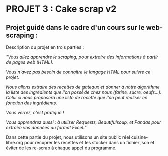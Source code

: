 # PROJET 3 : Cake scrap v2

## Projet guidé dans le cadre d'un cours sur le web-scraping :

Description du projet en trois parties : 

*"Vous allez apprendre le scraping, pour extraire des informations à partir de pages web (HTML).*

*Vous n'avez pas besoin de connaitre le langage HTML pour suivre ce projet.*

*Nous allons extraire des recettes de gateaux et donner à notre algorithme la liste des ingrédients que l'on possède chez nous (farine, sucre, oeufs...). Celui ci nous proposera une liste de recette que l'on peut réaliser en fonction des ingrédients.*

*Vous verrez, c'est pratique !*

*Vous apprendrez aussi : à utiliser Requests, Beautifulsoup, et Pandas pour extraire vos données au format Excel."*

Dans cette partie du projet, nous utilisons un site public réel cuisine-libre.org pour récuprer les recettes et les stocker dans un fichier json et éviter de les re-scrap à chaque appel du programme.

